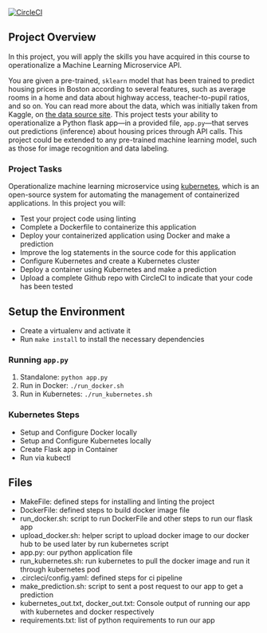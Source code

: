 [![CircleCI](https://circleci.com/gh/sunshine2050/operationalize-a-Machine-Learning-Microservice-API-.svg?style=svg)](https://circleci.com/gh/sunshine2050/operationalize-a-Machine-Learning-Microservice-API-)
## Project Overview

In this project, you will apply the skills you have acquired in this course to operationalize a Machine Learning Microservice API. 

You are given a pre-trained, `sklearn` model that has been trained to predict housing prices in Boston according to several features, such as average rooms in a home and data about highway access, teacher-to-pupil ratios, and so on. You can read more about the data, which was initially taken from Kaggle, on [the data source site](https://www.kaggle.com/c/boston-housing). This project tests your ability to operationalize a Python flask app—in a provided file, `app.py`—that serves out predictions (inference) about housing prices through API calls. This project could be extended to any pre-trained machine learning model, such as those for image recognition and data labeling.

### Project Tasks

Operationalize  machine learning microservice using [kubernetes](https://kubernetes.io/), which is an open-source system for automating the management of containerized applications. In this project you will:
* Test your project code using linting
* Complete a Dockerfile to containerize this application
* Deploy your containerized application using Docker and make a prediction
* Improve the log statements in the source code for this application
* Configure Kubernetes and create a Kubernetes cluster
* Deploy a container using Kubernetes and make a prediction
* Upload a complete Github repo with CircleCI to indicate that your code has been tested


## Setup the Environment

* Create a virtualenv and activate it
* Run `make install` to install the necessary dependencies

### Running `app.py`

1. Standalone:  `python app.py`
2. Run in Docker:  `./run_docker.sh`
3. Run in Kubernetes:  `./run_kubernetes.sh`

### Kubernetes Steps

* Setup and Configure Docker locally
* Setup and Configure Kubernetes locally
* Create Flask app in Container
* Run via kubectl

## Files
* MakeFile: defined steps for installing and linting the project
* DockerFile: defined steps to build docker image file
* run_docker.sh: script to run DockerFile and other steps to run our flask app
* upload_docker.sh: helper script to upload docker image to our docker hub to be used later by run kubernetes script
* app.py: our python application file
* run_kubernetes.sh: run kubernetes to pull the docker image and run it through kubernetes pod
* .circleci/config.yaml: defined steps for ci pipeline
* make_prediction.sh: script to sent a post request to our app to get a prediction
* kubernetes_out.txt, docker_out.txt: Console output of running our app with kubernetes and docker respectively
* requirements.txt: list of python requirements to run our app
